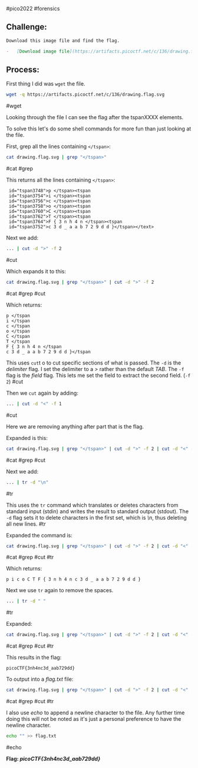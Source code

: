 #pico2022 #forensics

## Challenge:
```md
Download this image file and find the flag.

-   [Download image file](https://artifacts.picoctf.net/c/136/drawing.flag.svg)
```

## Process:
First thing I did was ```wget``` the file.
```bash
wget -q https://artifacts.picoctf.net/c/136/drawing.flag.svg
```
#wget

Looking through the file I can see the flag after the tspanXXXX elements.

To solve this let's do some shell commands for more fun than just looking at the file.

First, grep all the lines containing ```</tspan>```:
```bash
cat drawing.flag.svg | grep "</tspan>"
```
#cat #grep

This returns all the lines containing ```</tspan>```:
```
 id="tspan3748">p </tspan><tspan
 id="tspan3754">i </tspan><tspan
 id="tspan3756">c </tspan><tspan
 id="tspan3758">o </tspan><tspan
 id="tspan3760">C </tspan><tspan
 id="tspan3762">T </tspan><tspan
 id="tspan3764">F { 3 n h 4 n </tspan><tspan
 id="tspan3752">c 3 d _ a a b 7 2 9 d d }</tspan></text>
```


Next we add:
```bash
... | cut -d ">" -f 2
```
#cut

Which expands it to this:
```bash
cat drawing.flag.svg | grep "</tspan>" | cut -d ">" -f 2 
```
#cat #grep #cut

Which returns:
```
p </tspan
i </tspan
c </tspan
o </tspan
C </tspan
T </tspan
F { 3 n h 4 n </tspan
c 3 d _ a a b 7 2 9 d d }</tspan
```

This uses ```cut```t o to cut specific sections of what is passed. The ```-d``` is the *delimiter* flag. I set the delimiter to a *>* rather than the default *TAB*. The ```-f``` flag is the *field* flag. This lets me set the field to extract the second field. (```-f 2```)
#cut

Then we ```cut``` again by adding:
```bash
... | cut -d "<" -f 1
```
#cut 

Here we are removing anything after part that is the flag.

Expanded is this:
```bash
cat drawing.flag.svg | grep "</tspan>" | cut -d ">" -f 2 | cut -d "<" -f 1
```
#cat #grep #cut

Next we add:
```bash
... | tr -d "\n"
```
#tr

This uses the ```tr``` command which translates or deletes characters from standard input (stdin) and writes the result to standard output (stdout). The ```-d``` flag sets it to delete characters in the first set, which is *\\n*, thus deleting all new lines.
#tr

Expanded the command is:
```bash
cat drawing.flag.svg | grep "</tspan>" | cut -d ">" -f 2 | cut -d "<" -f 1 | tr -d "\n"
```
#cat #grep #cut #tr

Which returns:
```
p i c o C T F { 3 n h 4 n c 3 d _ a a b 7 2 9 d d }
```

Next we use ```tr``` again to remove the spaces.
```bash
... | tr -d " "
```
#tr

Expanded:
```bash
cat drawing.flag.svg | grep "</tspan>" | cut -d ">" -f 2 | cut -d "<" -f 1 | tr -d "\n" | tr -d " "
```
#cat #grep #cut #tr

This results in the flag:
```
picoCTF{3nh4nc3d_aab729dd}
```

To output into a *flag.txt* file:
```bash
cat drawing.flag.svg | grep "</tspan>" | cut -d ">" -f 2 | cut -d "<" -f 1 | tr -d "\n" | tr -d " " > flag.txt
```
#cat #grep #cut #tr

I also use *echo* to append a newline character to the file. Any further time doing this will not be noted as it's just a personal preference to have the newline character.
```bash
echo "" >> flag.txt
```
#echo

**Flag: *picoCTF{3nh4nc3d_aab729dd}***

